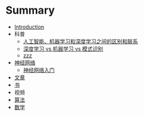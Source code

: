 # Summary

* [Introduction](README.md)
* 科普
  * [人工智能、机器学习和深度学习之间的区别和联系](kepu/chapter1.md)
  * [深度学习 vs 机器学习 vs 模式识别](kepu/shen-du-xue-xi-vs-ji-qi-xue-xi-vs-mo-shi-shi-bie.md)
  * [zzz](zzz.md)
* [神经网络](shen-jing-wang-luo.md)
  * [神经网络入门](shen-jing-wang-luo-ru-men.md)
* [文章](wen-zhang.md)
* [书](shu.md)
* 视频
* [算法](suan-fa.md)
* [数学](shu-xue.md)

